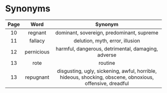 # Synonyms

| Page | Word | Synonym |
| :---: | :---: | :---: |
| 10 | regnant | dominant, sovereign, predominant, supreme |
| 11 | fallacy | delution, myth, error, illusion |
| 12 | pernicious | harmful, dangerous, detrimental, damaging, adverse |
| 13 | rote | routine |
| 13 | repugnant | disgusting, ugly, sickening, awful, horrible, hideous, shocking, obscene, obnoxious, offensive, dreadful |
